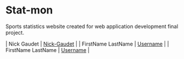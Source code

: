 # Stat-mon
Sports statistics website created for web application development final project.

| Nick Gaudet | [Nick-Gaudet](https://github.com/Nick-Gaudet) |
| FirstName LastName | [Username](https://github.com/) |
| FirstName LastName | [Username](https://github.com/) |
